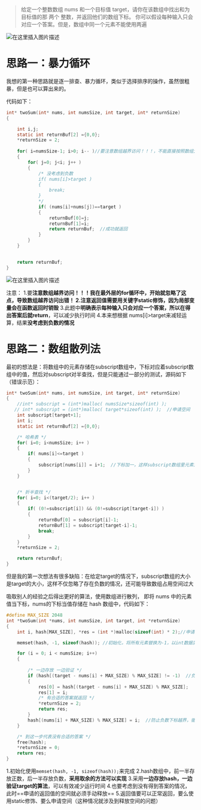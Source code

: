 
>给定一个整数数组 nums 和一个目标值 target，请你在该数组中找出和为目标值的那 两个 整数，并返回他们的数组下标。
你可以假设每种输入只会对应一个答案。但是，数组中同一个元素不能使用两遍



![在这里插入图片描述](https://img-blog.csdnimg.cn/20200725174735711.png?x-oss-process=image/watermark,type_ZmFuZ3poZW5naGVpdGk,shadow_10,text_aHR0cHM6Ly9ibG9nLmNzZG4ubmV0L3FxXzQzNzQzNzYy,size_16,color_FFFFFF,t_70)

# 思路一：暴力循环
我想的第一种思路就是逐一排查、暴力循环，类似于选择排序的操作，虽然很粗暴，但是也可以算出来的。

代码如下：

```c
int* twoSum(int* nums, int numsSize, int target, int* returnSize)
{

    int i,j;
    static int returnBuf[2] ={0,0};
    *returnSize = 2;
    
    for( i=numsSize-1; i>0; i-- )//要注意数组越界访问！！！，不能直接按照数组大小作为下标,此处for循环的次数为 numsSize-1
    {
        for( j=0; j<i; j++ )
        {
            /* 没考虑到负数
            if( nums[i]>target )
            {
                break;
            }
            */
            if( (nums[i]+nums[j])==target )
            {
                returnBuf[0]=j;
                returnBuf[1]=i;
                return returnBuf;  //成功就返回
            }
        }
    }
    

    return returnBuf;
}
```

![在这里插入图片描述](https://img-blog.csdnimg.cn/2020072518064929.png?x-oss-process=image/watermark,type_ZmFuZ3poZW5naGVpdGk,shadow_10,text_aHR0cHM6Ly9ibG9nLmNzZG4ubmV0L3FxXzQzNzQzNzYy,size_16,color_FFFFFF,t_70)

注意：
1.要**注意数组越界访问！！！**我在最外层的for循环中，开始就忽略了这点，导致数组越界访问出错！
2.注意返回值需要用关键字static修饰，因为**局部变量会在函数返回时销毁**
3.此题中**明确表示每种输入只会对应一个答案，所以在得出答案后就return**，可以减少执行时间
4.本来想根据 nums[i]>target来减轻运算，结果**没考虑到负数的情况**


# 思路二：数组散列法

最初的想法是：将数组中的元素存储在subscript数组中，下标对应着subscript数组中的值，然后对subscript对半查找，但是只能通过一部分的测试，源码如下（错误示范）：

```c
int* twoSum(int* nums, int numsSize, int target, int* returnSize)
{
    //int* subscript = (int*)malloc( numsSize*sizeof(int) );
   // int* subscript = (int*)malloc( target*sizeof(int) );  //申请空间
    int subscript[target+1];
    int i;
    static int returnBuf[2] ={0,0};

    /* 哈希表 */
    for( i=0; i<numsSize; i++ )
    {
        if( nums[i]<=target )
        {
            subscript[nums[i]] = i+1;  //下标加一，这样subscript数组里元素为0的就代表没有
        }
    }


    /* 折半查找 */
    for( i=0; i<(target/2); i++ )
    {
        if( (0!=subscript[i]) && (0!=subscript[target-i]) )
        {
            returnBuf[0] = subscript[i]-1;
            returnBuf[1] = subscript[target-i]-1;
            break;
        }
    }
    *returnSize = 2;

    return returnBuf;
}
```
但是我的第一次想法有很多缺陷：在给定target的情况下，subscript数组的大小是target的大小，这样不仅忽略了存在负数的情况，还可能导致数组占用空间过大


吸取别人的经验之后得出更好的算法，使用数组进行散列， 即将 nums 中的元素值当下标，nums的下标当值存储在 hash 数组中，代码如下：

```c
#define MAX_SIZE 2048
int *twoSum(int *nums, int numsSize, int target, int *returnSize)
{
    int i, hash[MAX_SIZE], *res = (int *)malloc(sizeof(int) * 2);//申请空间

    memset(hash, -1, sizeof(hash)); //初始化，将所有元素替换为-1，以int数据类型传递

    for (i = 0; i < numsSize; i++)
    {
        
        /* 一边存放 一边验证 */
        if (hash[(target - nums[i] + MAX_SIZE) % MAX_SIZE] != -1)  //负数取余
        {
            res[0] = hash[(target - nums[i] + MAX_SIZE) % MAX_SIZE];
            res[1] = i;
            /* 有合适的答案就返回 */
            *returnSize = 2;
            return res;
        }
        hash[(nums[i] + MAX_SIZE) % MAX_SIZE] = i;  //防止负数下标越界，循环散列，因为没有下标是负的，所以前一半放正数，后一半放负数
    }

    /* 到这一步代表没有合适的答案 */
    free(hash);
    *returnSize = 0;
    return res;
}
```

1.初始化使用` memset(hash, -1, sizeof(hash)); `来完成
2.hash数组中，前一半存放正数，后一半存放负数，**采用取余的方法可以实现**
3.采用**一边存放hash，一边验证target的算法**，可以有效减少运行时间
4.也要考虑到没有得到答案的情况，此时==申请的返回值的空间就必须手动释放==
5.返回值要可以正常返回，要么使用static修饰、要么申请空间（这种情况就涉及到释放空间的问题）
